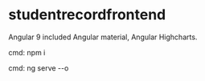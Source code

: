 # studentrecordfrontend

Angular 9
included Angular material, Angular Highcharts.

cmd: npm i

cmd: ng serve --o
